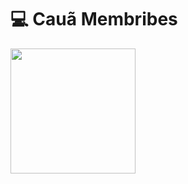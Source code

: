 # 💻 Cauã Membribes

</p><img src="https://wiki.supercombo.gg/images/8/8d/%28kent%29.gif" width="200px" />
